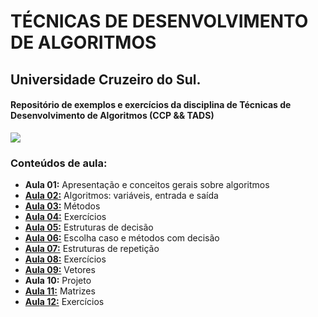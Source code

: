 # TÉCNICAS DE DESENVOLVIMENTO DE ALGORITMOS

## Universidade Cruzeiro do Sul.

#### Repositório de exemplos e exercícios da disciplina de Técnicas de Desenvolvimento de Algoritmos (CCP && TADS)

![](http://dwebkit.esy.es/repositorio/img/pseudoc%C3%B3digo%20%28Personalizado%29.jpg)

### Conteúdos de aula:
* **Aula 01:** Apresentação e conceitos gerais sobre algoritmos
* **[Aula 02:](https://github.com/msanches/TDA/tree/master/Aula%2002)** Algoritmos: variáveis, entrada e saída
* **[Aula 03:](https://github.com/msanches/TDA/tree/master/Aula%2003)** Métodos
* **[Aula 04:](https://github.com/msanches/TDA/tree/master/Aula%2004)** Exercícios
* **[Aula 05:](https://github.com/msanches/TDA/tree/master/Aula%2005)** Estruturas de decisão
* **[Aula 06:](https://github.com/msanches/TDA/tree/master/Aula%2006)** Escolha caso e métodos com decisão
* **[Aula 07:](https://github.com/msanches/TDA/tree/master/Aula%2007)** Estruturas de repetição
* **[Aula 08:](https://github.com/msanches/TDA/tree/master/Aula%2008)** Exercícios
* **[Aula 09:](https://github.com/msanches/TDA/tree/master/Aula%2009)** Vetores
* **Aula 10:** Projeto
* **[Aula 11:](https://github.com/msanches/TDA/tree/master/Aula%2011)** Matrizes
* **[Aula 12:](https://github.com/msanches/TDA/tree/master/Aula%2012)** Exercícios
